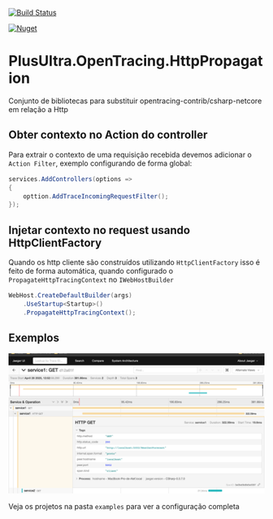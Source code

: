 [![Build Status](https://alefcarlos.visualstudio.com/PlusUltra/_apis/build/status/alefcarlos.PlusUltra.OpenTracing.HttpPropagation?branchName=master)](https://alefcarlos.visualstudio.com/PlusUltra/_build/latest?definitionId=25&branchName=master)

[![Nuget](https://img.shields.io/nuget/v/PlusUltra.OpenTracing.HttpPropagation)](https://www.nuget.org/packages/PlusUltra.OpenTracing.HttpPropagation/)


# PlusUltra.OpenTracing.HttpPropagation
Conjunto de bibliotecas para substituir opentracing-contrib/csharp-netcore em relação a Http

## Obter contexto no Action do controller

Para extrair o contexto de uma requisição recebida devemos adicionar o `Action Filter`, exemplo configurando de forma global:

```csharp
services.AddControllers(options =>
{
    opttion.AddTraceIncomingRequestFilter();
});
```

## Injetar contexto no request usando HttpClientFactory

Quando os http cliente são construídos utilizando `HttpClientFactory` isso é feito de forma automática, quando configurado o `PropagateHttpTracingContext` no `IWebHostBuilder`

```csharp
WebHost.CreateDefaultBuilder(args)
    .UseStartup<Startup>()
    .PropagateHttpTracingContext();
```

## Exemplos

![jaeger](resources/service1-service2-example.png "JAeger Example")

Veja os projetos na pasta `examples` para ver a configuração completa

